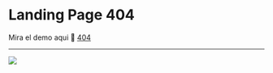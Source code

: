 # Landing Page 404
Mira el demo aqui 🎉 [404](http://https://pages-404.netlify.app/ "404")

------------


[![](https://i.postimg.cc/SK6JgSvx/screencapture-pages-404-netlify-app-2022-08-23-15-39-04.png)](https://pages-404.netlify.app/)
